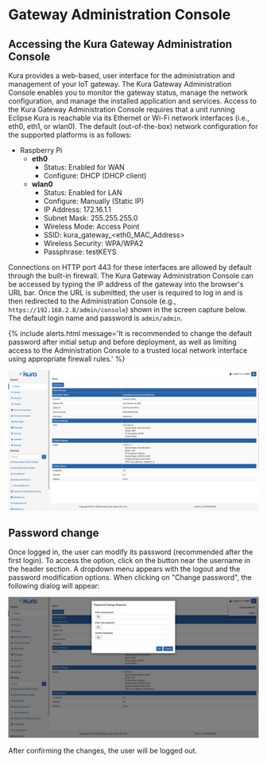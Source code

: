 # Gateway Administration Console

## Accessing the Kura Gateway Administration Console
Kura provides a web-based, user interface for the administration and management of your IoT gateway. The Kura Gateway Administration Console enables you to monitor the gateway status, manage the network configuration, and manage the installed application and services. Access to the Kura Gateway Administration Console requires that a unit running Eclipse Kura is reachable via its Ethernet or Wi-Fi network interfaces (i.e., eth0, eth1, or wlan0). The default (out-of-the-box) network configuration for the supported platforms is as follows:

- Raspberry Pi
    - **eth0**
      - Status: Enabled for WAN
      - Configure: DHCP (DHCP client)
    - **wlan0**
      - Status: Enabled for LAN
      - Configure: Manually (Static IP)
      - IP Address: 172.16.1.1
      - Subnet Mask: 255.255.255.0
      - Wireless Mode: Access Point
      - SSID: kura_gateway_&lt;eth0_MAC_Address>
      - Wireless Security: WPA/WPA2
      - Passphrase: testKEYS  

Connections on HTTP port 443 for these interfaces are allowed by default through the built-in firewall. The Kura Gateway Administration Console can be accessed by typing the IP address of the gateway into the browser's URL bar. Once the URL is submitted, the user is required to log in and is then redirected to the Administration Console (e.g., `https://192.168.2.8/admin/console`) shown in the screen capture below. The default login name and password is `admin/admin`.

{% include alerts.html message='It is recommended to change the default password after initial setup and before deployment, as well as limiting access to the Administration Console to a trusted local network interface using appropriate firewall rules.' %}

![Gateway Admin Console](./images/GatewayAdminConsole.png)

## Password change

Once logged in, the user can modify its password (recommended after the first login). To access the option, click on the button near the username in the header section. A dropdown menu appears with the logout and the password modification options. When clicking on "Change password", the following dialog will appear:

![Password Change Dialog](./images/PasswordChangeDialog.png)

After confirming the changes, the user will be logged out.